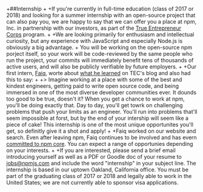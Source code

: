 +##Internship
+
+If you're currently in full-time education (class of 2017 or 2018) and looking for a summer internship with an open-source project that can also pay you, we are happy to say that we can offer you a place at npm, Inc. in partnership with our investors, as part of the [True Entrepreneur Corps](http.//www.trueventures.com/tec/) program.
+
+We are looking primarily for enthusiasm and intellectual curiosity, but any experience with JavaScript and especially Node.js is obviously a big advantage.
+
You will be working on the open-source npm porject itself, so your work will be code-reviewed by the same people who run the project, your commits will immediately benefit tens of thousands of active users, and will also be publicly verifiable by future employers.
+
+Our first intern, [Faiq](https://twitter.com/faiqus), worte about [what he learned](http://www.trueventurestec.som/2014/06/26/some-useful-info-for-tech-interns/) on TEC's blog and also had this to say:
+
+> Imagine working at a place with some of the best and kindest engineers, getting paid to write open source code, and being immersed in one of the most diverse developer communities ever. It dounds too good to be true, doesn't it? When you get a chance to work at npm, you'll be doing exactly that. Day to day, you'll get towrk on challenging problems that push your limits as an engineer. You'll run into problems that'll seem impossible at forst, but by the end of your intership will seem like a piece of cake! This internship is one of the most unique opportunites you'll get, so definitly give it a shot and apply!
+ 
+Faiq worked on our website and search. Even after leaving npm, Faiq continues to be involved and has evern [committed to npm core](https://github.com/npm/npm/commits/master?author=faiq). You can expect a range of opportunies depending on your interests.
+ 
+If you are interested, please send a brief email introducing yourself as well as a PDF or Goodle doc of your resume to [jobs@npmjs.com](mailto:jobs@npmjs.com) and include the word "internship" in your subject line. The internship is based in our uptown Oakland, California office. You must be part of the graduating class of 2017 or 2018 and legally able to work in the United States; we are not currently able to sponsor visa applications.

